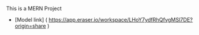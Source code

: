 This is a MERN Project

- [Model link] ( https://app.eraser.io/workspace/LHoY7ydfRhQfvgMSl7DE?origin=share )
